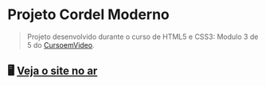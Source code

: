 # Projeto Cordel Moderno
> Projeto desenvolvido durante o curso de HTML5 e CSS3: Modulo 3 de 5 do [CursoemVideo](https://www.cursoemvideo.com). 
## 🖥️ [Veja o site no ar](https://rfluan.github.io/projeto-cordel/)
![]()
